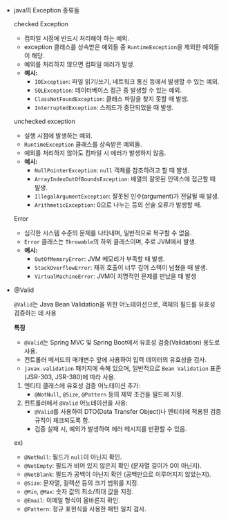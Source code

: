 - java의 Exception 종류들
    
    checked Exception
    
    - 컴파일 시점에 반드시 처리해야 하는 예외.
    - exception 클래스를 상속받은 예외들 중 `RuntimeException`을 제외한 예외들이 해당.
    - 예외를 처리하지 않으면 컴파일 에러가 발생.
    - **예시:**
        - `IOException`: 파일 읽기/쓰기, 네트워크 통신 등에서 발생할 수 있는 예외.
        - `SQLException`: 데이터베이스 접근 중 발생할 수 있는 예외.
        - `ClassNotFoundException`: 클래스 파일을 찾지 못할 때 발생.
        - `InterruptedException`: 스레드가 중단되었을 때 발생.
    
    unchecked exception
    
    - 실행 시점에 발생하는 예외.
    - `RuntimeException` 클래스를 상속받은 예외들.
    - 예외를 처리하지 않아도 컴파일 시 에러가 발생하지 않음.
    - **예시:**
        - `NullPointerException`: `null` 객체를 참조하려고 할 때 발생.
        - `ArrayIndexOutOfBoundsException`: 배열의 잘못된 인덱스에 접근할 때 발생.
        - `IllegalArgumentException`: 잘못된 인수(argument)가 전달될 때 발생.
        - `ArithmeticException`: 0으로 나누는 등의 산술 오류가 발생할 때.
    
    Error
    
    - 심각한 시스템 수준의 문제를 나타내며, 일반적으로 복구할 수 없음.
    - `Error` 클래스는 `Throwable`의 하위 클래스이며, 주로 JVM에서 발생.
    - **예시:**
        - `OutOfMemoryError`: JVM 메모리가 부족할 때 발생.
        - `StackOverflowError`: 재귀 호출이 너무 깊어 스택이 넘쳤을 때 발생.
        - `VirtualMachineError`: JVM이 치명적인 문제를 만났을 때 발생
- @Valid
    
    `@Valid`는 Java Bean Validation을 위한 어노테이션으로, 객체의 필드를 유효성 검증하는 데 사용
    
    **특징**
    
    - `@Valid`는 Spring MVC 및 Spring Boot에서 유효성 검증(Validation) 용도로 사용.
    - 컨트롤러 메서드의 매개변수 앞에 사용하여 입력 데이터의 유효성을 검사.
    - `javax.validation` 패키지에 속해 있으며, 일반적으로 `Bean Validation` 표준(JSR-303, JSR-380)에 따라 사용.
    1. 엔티티 클래스에 유효성 검증 어노테이션 추가:
        - `@NotNull`, `@Size`, `@Pattern` 등의 제약 조건을 필드에 지정.
    2. 컨트롤러에서 `@Valid` 어노테이션을 사용:
        - `@Valid`를 사용하여 DTO(Data Transfer Object)나 엔티티에 적용된 검증 규칙이 체크되도록 함.
        - 검증 실패 시, 예외가 발생하여 에러 메시지를 반환할 수 있음.
    
    ex)
    
    - `@NotNull`: 필드가 `null`이 아닌지 확인.
    - `@NotEmpty`: 필드가 비어 있지 않은지 확인 (문자열 길이가 0이 아닌지).
    - `@NotBlank`: 필드가 공백이 아닌지 확인 (공백만으로 이루어지지 않았는지).
    - `@Size`: 문자열, 컬렉션 등의 크기 범위를 지정.
    - `@Min`, `@Max`: 숫자 값의 최소/최대 값을 지정.
    - `@Email`: 이메일 형식이 올바른지 확인.
    - `@Pattern`: 정규 표현식을 사용한 패턴 일치 검사.